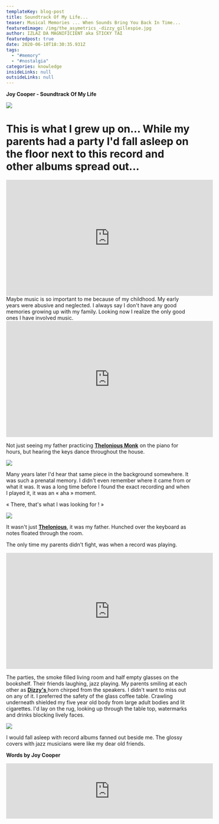 ```yaml
---
templateKey: blog-post
title: Soundtrack Of My Life...
teaser: Musical Memories ... When Sounds Bring You Back In Time...
featuredimage: /img/the_asymetrics_-dizzy_gillespie.jpg
author: IZLAZ DA MAGNIFICIENT aka STICKY TAI
featuredpost: true
date: 2020-06-10T18:30:35.931Z
tags:
  - "#memory"
  - "#nostalgia"
categories: knowledge
insideLinks: null
outsideLinks: null
---
```

**Joy Cooper - Soundtrack Of My Life**

![](/img/thasymetrics_dizzy_gillespie_ridinhighjpg.jpg)

# This is what I grew up on... While my parents had a party I'd fall asleep on the floor next to this record and other albums spread out...

<iframe width="560" height="315" src="https://www.youtube.com/embed/Qoni6Cf6j5A" frameborder="0" allow="accelerometer; autoplay; encrypted-media; gyroscope; picture-in-picture" allowfullscreen></iframe>Maybe music is so important to me because of my childhood. My early years were abusive and neglected. I always say I don't have any good memories growing up with my family. Looking now I realize the only good ones I have involved music.



<iframe width="560" height="315" src="https://www.youtube.com/embed/J4NeSnsY39Q" frameborder="0" allow="accelerometer; autoplay; encrypted-media; gyroscope; picture-in-picture" allowfullscreen></iframe>



Not just seeing my father practicing **[Thelonious Monk](<https://en.wikipedia.org/wiki/Thelonious_Monk)>)** on the piano for hours, but hearing the keys dance throughout the house.

![](/img/theasymetrics_theloniousmonk.jpg)

Many years later I'd hear that same piece in the background somewhere. It was such a prenatal memory. I didn't even remember where it came from or what it was. It was a long time before I found the exact recording and when I played it, it was an « aha » moment.

« There, that's what I was looking for ! »

![](/img/theasymetrics_moseallison.jpg)

It wasn't just **[Thelonious](https://www.youtube.com/watch?v=XjJYeCYO-hA)**, it was my father. Hunched over the keyboard as notes floated through the room.

The only time my parents didn't fight, was when a record was playing.

<iframe width="560" height="315" src="https://www.youtube.com/embed/gg1Wl-NmzWg" frameborder="0" allow="accelerometer; autoplay; encrypted-media; gyroscope; picture-in-picture" allowfullscreen></iframe>

The parties, the smoke filled living room and half empty glasses on the bookshelf. Their friends laughing, jazz playing. My parents smiling at each other as [**Dizzy's** ](<https://en.wikipedia.org/wiki/Dizzy_Gillespie)>) horn chirped from the speakers. I didn't want to miss out on any of it. I preferred the safety of the glass coffee table. Crawling underneath shielded my five year old body from large adult bodies and lit cigarettes. I'd lay on the rug, looking up through the table top, watermarks and drinks blocking lively faces.

![](/img/thasymetrics_dizzy_gillespie_ridinhighjpg.jpg)

I would fall asleep with record albums fanned out beside me. The glossy covers with jazz musicians were like my dear old friends.

**Words by Joy Cooper** 

<iframe width="560" height=stal"315" src="https://www.youtube.com/embed/KtLS24tCDtQ" frameborder="0" allow="accelerometer; autoplay; encrypted-media; gyroscope; picture-in-picture" allowfullscreen></iframe>